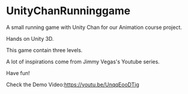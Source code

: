 # UnityChanRunninggame
A small running game with Unity Chan for our Animation course project.

Hands on Unity 3D.

This game contain three levels.

A lot of inspirations come from Jimmy Vegas's Youtube series.

Have fun!

Check the Demo Video:https://youtu.be/UnqqEooDTig
